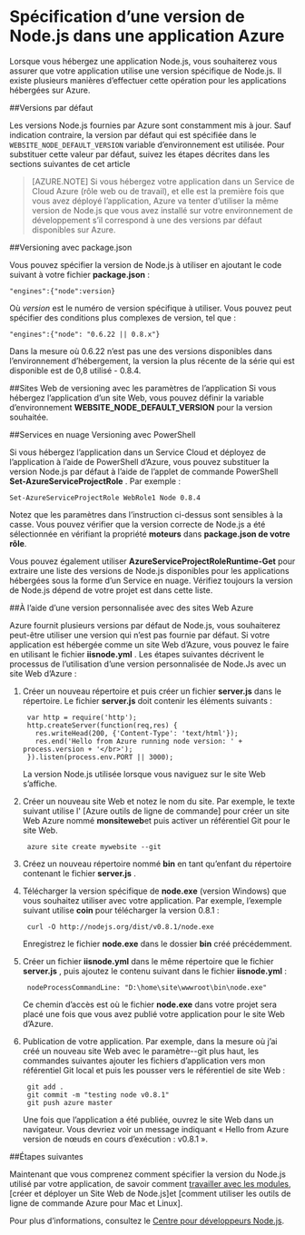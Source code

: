 <properties
    pageTitle="Spécification d’une Version de Node.js"
    description="Découvrez comment spécifier la version du Node.js utilisés par les Sites Web Azure et les Services en nuage"
    services=""
    documentationCenter="nodejs"
    authors="rmcmurray"
    manager="wpickett"
    editor=""/>

<tags
    ms.service="multiple"
    ms.workload="na"
    ms.tgt_pltfrm="na"
    ms.devlang="nodejs"
    ms.topic="article"
    ms.date="08/11/2016"
    ms.author="robmcm"/>

# <a name="specifying-a-nodejs-version-in-an-azure-application"></a>Spécification d’une version de Node.js dans une application Azure

Lorsque vous hébergez une application Node.js, vous souhaiterez vous assurer que votre application utilise une version spécifique de Node.js. Il existe plusieurs manières d’effectuer cette opération pour les applications hébergées sur Azure.

##<a name="default-versions"></a>Versions par défaut

Les versions Node.js fournies par Azure sont constamment mis à jour. Sauf indication contraire, la version par défaut qui est spécifiée dans le `WEBSITE_NODE_DEFAULT_VERSION` variable d’environnement est utilisée. Pour substituer cette valeur par défaut, suivez les étapes décrites dans les sections suivantes de cet article

> [AZURE.NOTE] Si vous hébergez votre application dans un Service de Cloud Azure (rôle web ou de travail), et elle est la première fois que vous avez déployé l’application, Azure va tenter d’utiliser la même version de Node.js que vous avez installé sur votre environnement de développement s’il correspond à une des versions par défaut disponibles sur Azure.

##<a name="versioning-with-packagejson"></a>Versioning avec package.json

Vous pouvez spécifier la version de Node.js à utiliser en ajoutant le code suivant à votre fichier **package.json** :

    "engines":{"node":version}

Où *version* est le numéro de version spécifique à utiliser. Vous pouvez peut spécifier des conditions plus complexes de version, tel que :

    "engines":{"node": "0.6.22 || 0.8.x"}

Dans la mesure où 0.6.22 n’est pas une des versions disponibles dans l’environnement d’hébergement, la version la plus récente de la série qui est disponible est de 0,8 utilisé - 0.8.4.

##<a name="versioning-websites-with-app-settings"></a>Sites Web de versioning avec les paramètres de l’application
Si vous hébergez l’application d’un site Web, vous pouvez définir la variable d’environnement **WEBSITE_NODE_DEFAULT_VERSION** pour la version souhaitée. 

##<a name="versioning-cloud-services-with-powershell"></a>Services en nuage Versioning avec PowerShell

Si vous hébergez l’application dans un Service Cloud et déployez de l’application à l’aide de PowerShell d’Azure, vous pouvez substituer la version Node.js par défaut à l’aide de l’applet de commande PowerShell **Set-AzureServiceProjectRole** . Par exemple :

    Set-AzureServiceProjectRole WebRole1 Node 0.8.4

Notez que les paramètres dans l’instruction ci-dessus sont sensibles à la casse.  Vous pouvez vérifier que la version correcte de Node.js a été sélectionnée en vérifiant la propriété **moteurs** dans **package.json de votre rôle**.

Vous pouvez également utiliser **AzureServiceProjectRoleRuntime-Get** pour extraire une liste des versions de Node.js disponibles pour les applications hébergées sous la forme d’un Service en nuage.  Vérifiez toujours la version de Node.js dépend de votre projet est dans cette liste.

##<a name="using-a-custom-version-with-azure-websites"></a>À l’aide d’une version personnalisée avec des sites Web Azure

Azure fournit plusieurs versions par défaut de Node.js, vous souhaiterez peut-être utiliser une version qui n’est pas fournie par défaut. Si votre application est hébergée comme un site Web d’Azure, vous pouvez le faire en utilisant le fichier **iisnode.yml** . Les étapes suivantes décrivent le processus de l’utilisation d’une version personnalisée de Node.Js avec un site Web d’Azure :

1. Créer un nouveau répertoire et puis créer un fichier **server.js** dans le répertoire. Le fichier **server.js** doit contenir les éléments suivants :

        var http = require('http');
        http.createServer(function(req,res) {
          res.writeHead(200, {'Content-Type': 'text/html'});
          res.end('Hello from Azure running node version: ' + process.version + '</br>');
        }).listen(process.env.PORT || 3000);

    La version Node.js utilisée lorsque vous naviguez sur le site Web s’affiche.

2. Créer un nouveau site Web et notez le nom du site. Par exemple, le texte suivant utilise l' [Azure outils de ligne de commande] pour créer un site Web Azure nommé **monsiteweb**et puis activer un référentiel Git pour le site Web.

        azure site create mywebsite --git

3. Créez un nouveau répertoire nommé **bin** en tant qu’enfant du répertoire contenant le fichier **server.js** .

4. Télécharger la version spécifique de **node.exe** (version Windows) que vous souhaitez utiliser avec votre application. Par exemple, l’exemple suivant utilise **coin** pour télécharger la version 0.8.1 :

        curl -O http://nodejs.org/dist/v0.8.1/node.exe

    Enregistrez le fichier **node.exe** dans le dossier **bin** créé précédemment.

5. Créer un fichier **iisnode.yml** dans le même répertoire que le fichier **server.js** , puis ajoutez le contenu suivant dans le fichier **iisnode.yml** :

        nodeProcessCommandLine: "D:\home\site\wwwroot\bin\node.exe"

    Ce chemin d’accès est où le fichier **node.exe** dans votre projet sera placé une fois que vous avez publié votre application pour le site Web d’Azure.

6. Publication de votre application. Par exemple, dans la mesure où j’ai créé un nouveau site Web avec le paramètre--git plus haut, les commandes suivantes ajouter les fichiers d’application vers mon référentiel Git local et puis les pousser vers le référentiel de site Web :

        git add .
        git commit -m "testing node v0.8.1"
        git push azure master

    Une fois que l’application a été publiée, ouvrez le site Web dans un navigateur. Vous devriez voir un message indiquant « Hello from Azure version de nœuds en cours d’exécution : v0.8.1 ».

##<a name="next-steps"></a>Étapes suivantes

Maintenant que vous comprenez comment spécifier la version du Node.js utilisé par votre application, de savoir comment [travailler avec les modules], [créer et déployer un Site Web de Node.js]et [comment utiliser les outils de ligne de commande Azure pour Mac et Linux].

Pour plus d’informations, consultez le [Centre pour développeurs Node.js](/develop/nodejs/).

[Comment utiliser les outils de ligne de commande de Azure pour Mac et Linux]: xplat-cli-install.md
[Outils de ligne de commande Azure]: xplat-cli-install.md
[travailler avec les modules]: nodejs-use-node-modules-azure-apps.md
[générer et déployer un Site Web de Node.js]: web-sites-nodejs-develop-deploy-mac.md
